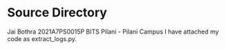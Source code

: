 # Source Directory

Jai Bothra
2021A7PS0015P
BITS Pilani - Pilani Campus
I have attached my code as extract_logs.py. 
